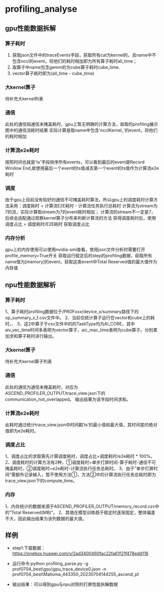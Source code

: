 # profiling_analyse

## gpu性能数据拆解
### 算子耗时
1. 获取json文件中的traceEvents字段，获取所有cat为kernel的，且name中不包含nccl的event，将他们的耗时相加即为所有算子耗时all_time；
2. 取算子中name包含gemm的为cube算子耗时cube_time.
3. vector算子耗时即为(all_time - cube_time)
### 大kernel算子
待补充大kernel列表
### 通信
此处的通信指通信未掩盖耗时，gpu上暂无明确的计算方法，故取的profiling展示图中的通信流耗时结果
实际计算是取name中包含'ncclKernel_'的event，将他们的耗时相加
### 计算流e2e耗时
按照时间也就是'ts'字段排序所有events，可以看到最后的event是Record Window End,故使用最后一个event的ts值减去第一个event的ts值作为计算流e2e耗时
### 调度
由于gpu上目前没有较好的通信不可掩盖耗时算法，所以gpu上的调度耗时计算方法采用：调度耗时 = 计算流E2E耗时 - 计算流任务执行总耗时
计算流为stream为7的流，实际计算取stream为7的event耗时相加；
计算流的stream不一定是7，后续会适配通过观察kernel算子分布来判断计算流的方法
获得调度耗时后，使用调度占比 = 调度耗时/E2E耗时 获取调度占比
### 内存分析
gpu上的内存使用可以使用nvidia-smi查看，使用json文件分析时需要打开profile_memory=True开关
获取运行稳定后的step的profiling数据，获取所有name值为[memory]的event，获取这类event中Total Reserved值的最大值作为内存值

## npu性能数据解析
### 算子耗时
1、算子耗时profiling数据位于/PROFxxx/device_x/summary路径下的op_summary_x_1.csv文件中。
2、当前仅统计算子运行在vector和cube上的耗时。、
3、这2中算子于csv文件中的的TaskType均为AI_CORE，其中aiv_vec_time时间多表明为vector算子，aic_mac_time表明为cube算子。分别累加求和算子耗时进行输出。

### 大kernel算子
待补充大kernel算子列表

### 通信
此处的通信为通信未掩盖耗时，对应为ASCEND_PROFILER_OUTPUT/trace_view.json下的communication_not_overlapped。
输出结果为该字段时间求和。

### 计算流e2e耗时
此耗时通过统计trace_view.json中时间戳‘ts’的最小值和最大值，其时间差的绝对值即为e2e耗时。

### 调度占比
1、调度占比的求取需先计算调度耗时，调度占比=调度耗时/e2e耗时 * 100%。
2、调度耗时的计算方法有2种，①调度耗时=单步打屏时间-算子耗时-通信不可掩盖耗时，②调度耗时=e2e耗时-计算流执行任务总耗时。
3、由于”单步打屏时间“需额外记录输入，暂不使用方法①，方法②中的计算流执行任务总耗时即为trace_view.json下的compute_time。

### 内存
1、内存统计的数据来源于ASCEND_PROFILER_OUTPUT/memory_record.csv中的”Total Reserved(MB)“。
2、其值在模型训练趋于稳定时逐渐固定，整体偏差不大，因此输出结果为该列数据的最大值。

## 样例
- step1:下载数据：https://onebox.huawei.com/v/2ad3400460fac22fa61f21f478edd116

- 运行命令:python profiling_parse.py -g prof0704_best\gpu\gpu_trace_device0.json -n prof0704_best\Malluma_443350_20230704144255_ascend_pt
- 输出结果：可以得到gpu与npu对照的打屏性能拆解数据
